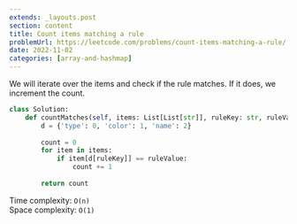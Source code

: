```yaml
---
extends: _layouts.post
section: content
title: Count items matching a rule
problemUrl: https://leetcode.com/problems/count-items-matching-a-rule/
date: 2022-11-02
categories: [array-and-hashmap]
---
```


We will iterate over the items and check if the rule matches. If it does, we increment the count.

```python
class Solution:
    def countMatches(self, items: List[List[str]], ruleKey: str, ruleValue: str) -> int:
        d = {'type': 0, 'color': 1, 'name': 2}
    
        count = 0
        for item in items:
            if item[d[ruleKey]] == ruleValue:
                count += 1
        
        return count
```

Time complexity: `O(n)` <br/>
Space complexity: `O(1)`